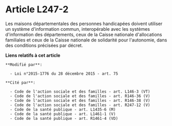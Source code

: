 # Article L247-2

Les maisons départementales des personnes handicapées doivent utiliser un système d'information commun, interopérable avec
les systèmes d'information des départements, ceux de la Caisse nationale d'allocations familiales et ceux de la Caisse
nationale de solidarité pour l'autonomie, dans des conditions précisées par décret.

**Liens relatifs à cet article**

	**Modifié par**:

	  - Loi n°2015-1776 du 28 décembre 2015 - art. 75

	**Cité par**:

	  - Code de l'action sociale et des familles - art. L146-3 (VT)
	  - Code de l'action sociale et des familles - art. R146-36 (V)
	  - Code de l'action sociale et des familles - art. R146-38 (V)
	  - Code de l'action sociale et des familles - art. R247-12 (V)
	  - Code de la santé publique - art. L1435-6 (M)
	  - Code de la santé publique - art. L1461-1 (V)
	  - Code de la santé publique - art. R1461-4 (VD)
